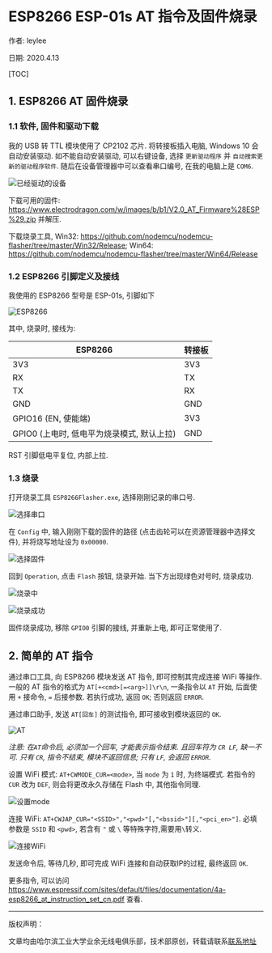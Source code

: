 ESP8266 ESP-01s AT 指令及固件烧录
===

作者: leylee

日期: 2020.4.13

[TOC]

## 1. ESP8266 AT 固件烧录

### 1.1 软件, 固件和驱动下载

我的 USB 转 TTL 模块使用了 CP2102 芯片. 将转接板插入电脑, Windows 10 会自动安装驱动. 如不能自动安装驱动, 可以右键设备, 选择 `更新驱动程序` 并 `自动搜索更新的驱动程序软件`. 随后在设备管理器中可以查看串口编号, 在我的电脑上是 `COM6`.

![已经驱动的设备](./ESP8266_AT_firmware_img/manager_driver.png)

下载可用的固件: https://www.electrodragon.com/w/images/b/b1/V2.0_AT_Firmware%28ESP%29.zip 并解压.

下载烧录工具, Win32: https://github.com/nodemcu/nodemcu-flasher/tree/master/Win32/Release; Win64: https://github.com/nodemcu/nodemcu-flasher/tree/master/Win64/Release

### 1.2 ESP8266 引脚定义及接线

我使用的 ESP8266 型号是 ESP-01s, 引脚如下

![ESP8266](./ESP8266_AT_firmware_img/esp8266_pins.png)

其中, 烧录时, 接线为:

| ESP8266    | 转接板 |
| ---------- | ------ |
| 3V3           | 3V3    |
| RX            | TX     |
| TX            | RX     |
| GND           | GND    |
| GPIO16 (EN, 使能端) | 3V3 |
| GPIO0 (上电时, 低电平为烧录模式, 默认上拉) | GND |

RST 引脚低电平复位, 内部上拉. 

### 1.3 烧录

打开烧录工具 `ESP8266Flasher.exe`, 选择刚刚记录的串口号.

![选择串口](./ESP8266_AT_firmware_img/flasher.png)

在 `Config` 中, 输入刚刚下载的固件的路径 (点击齿轮可以在资源管理器中选择文件), 并将烧写地址设为 `0x00000`.

![选择固件](./ESP8266_AT_firmware_img/select_firmware.png)

回到 `Operation`, 点击 `Flash` 按钮, 烧录开始. 当下方出现绿色对号时, 烧录成功.

![烧录中](./ESP8266_AT_firmware_img/downloading.png)

![烧录成功](./ESP8266_AT_firmware_img/download_success.png)

固件烧录成功, 移除 `GPIO0` 引脚的接线, 并重新上电, 即可正常使用了.

## 2. 简单的 AT 指令

通过串口工具, 向 ESP8266 模块发送 AT 指令, 即可控制其完成连接 WiFi 等操作. 一般的 AT 指令的格式为 `AT[+<cmd>[=<arg>]]\r\n`, 一条指令以 `AT` 开始, 后面使用 `+` 接命令, `=` 后接参数. 若执行成功, 返回 `OK`; 否则返回 `ERROR`.

通过串口助手, 发送 `AT[回车]` 的测试指令, 即可接收到模块返回的 `OK`.

![AT](./ESP8266_AT_firmware_img/AT.png)

*注意: 在`AT`命令后, 必须加一个回车, 才能表示指令结束. 且回车符为 `CR LF`, 缺一不可. 只有 `CR`, 指令不结束, 模块不返回信息; 只有 `LF`, 会返回 `ERROR`.*

设置 WiFi 模式: `AT+CWMODE_CUR=<mode>`, 当 `mode` 为 `1` 时, 为终端模式. 若指令的 `CUR` 改为 `DEF`, 则会将更改永久存储在 Flash 中, 其他指令同理.

![设置mode](./ESP8266_AT_firmware_img/set_mode.png)

连接 WiFi: `AT+CWJAP_CUR="<SSID>","<pwd>"[,"<bssid>"][,"<pci_en>"]`. 必填参数是 `SSID` 和 `<pwd>`, 若含有 `"` 或 `\` 等特殊字符,需要用`\`转义.

![连接WiFi](./ESP8266_AT_firmware_img/wifi_connect.png)

发送命令后, 等待几秒, 即可完成 WiFi 连接和自动获取IP的过程, 最终返回 `OK`.

更多指令, 可以访问 https://www.espressif.com/sites/default/files/documentation/4a-esp8266_at_instruction_set_cn.pdf 查看.


<hr>
版权声明：

文章均由哈尔滨工业大学业余无线电俱乐部，技术部原创，转载请联系[联系地址](XXX@email.com)


